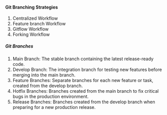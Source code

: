 #### Git Branching Strategies

1) Centralized Workflow
2) Feature branch Workflow
3) Gitflow Workflow
4) Forking Workflow


##### Git Branches 

1) Main Branch: The stable branch containing the latest release-ready code.
2) Develop Branch: The integration branch for testing new features before merging into the main branch.
3) Feature Branches: Separate branches for each new feature or task, created from the develop branch.
4) Hotfix Branches: Branches created from the main branch to fix critical bugs in the production environment.
5) Release Branches: Branches created from the develop branch when preparing for a new production release.



